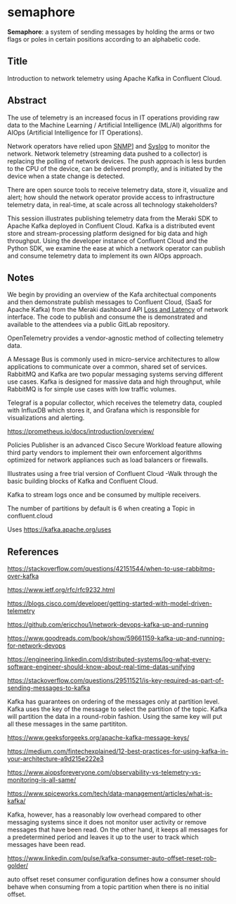 # semaphore

**Semaphore**: a system of sending messages by holding the arms or two flags or poles in certain positions according to an alphabetic code.

## Title
Introduction to network telemetry using Apache Kafka in Confluent Cloud.

## Abstract

The use of telemetry is an increased focus in IT operations providing raw data to the Machine Learning / Artificial Intelligence (ML/AI) algorithms for AIOps (Artificial Intelligence for IT Operations).

Network operators have relied upon [SNMP](https://www.ietf.org/rfc/rfc9232.html#RFC3416)] and [Syslog](https://www.ietf.org/rfc/rfc9232.html#RFC5424) to monitor the network. Network telemetry (streaming data pushed to a collector) is replacing the polling of network devices. The push approach is less burden to the CPU of the device, can be delivered promptly, and is initiated by the device when a state change is detected.

There are open source tools to receive telemetry data, store it, visualize and alert; how should the network operator provide access to infrastructure telemetry data, in real-time, at scale across all technology stakeholders?

This session illustrates publishing telemetry data from the Meraki SDK to Apache Kafka deployed in Confluent Cloud. Kafka is a distributed event store and stream-processing platform designed for big data and high throughput. Using the developer instance of Confluent Cloud and the Python SDK, we examine the ease at which a network operator can publish and consume telemetry data to implement its own AIOps approach.

## Notes

We begin by providing an overview of the Kafa architectual components and then demonstrate publish messages to Confluent Cloud, (SaaS for Apache Kafka) from the Meraki dashboard API [Loss and Latency](https://developer.cisco.com/meraki/api-v1/#!get-device-loss-and-latency-history) of network interface. The code to publish and consume the is demonstrated and available to the attendees via a public GitLab repository.


 OpenTelemetry provides a vendor-agnostic method of collecting telemetry data. 

A Message Bus is commonly used in micro-service architectures to allow applications to communicate over a common, shared set of services. RabbitMQ and Kafka are two popular messaging systems serving different use cases. Kafka is designed for massive data and high throughput, while RabbitMQ is for simple use cases with low traffic volumes.

Telegraf is a popular collector, which receives the telemetry data, coupled with InfluxDB which stores it, and Grafana which is responsible for visualizations and alerting.

https://prometheus.io/docs/introduction/overview/

 Policies Publisher is an advanced Cisco Secure Workload feature allowing third party vendors to implement their own enforcement algorithms optimized for network appliances such as load balancers or firewalls.

Illustrates using a free trial version of Confluent Cloud -Walk through the basic building blocks of Kafka and Confluent Cloud.



 Kafka to stream logs once and be consumed by multiple receivers.

The number of partitions by default is 6 when creating a Topic in confluent.cloud
 
Uses https://kafka.apache.org/uses

## References

https://stackoverflow.com/questions/42151544/when-to-use-rabbitmq-over-kafka

https://www.ietf.org/rfc/rfc9232.html

https://blogs.cisco.com/developer/getting-started-with-model-driven-telemetry

https://github.com/ericchou1/network-devops-kafka-up-and-running

https://www.goodreads.com/book/show/59661159-kafka-up-and-running-for-network-devops

https://engineering.linkedin.com/distributed-systems/log-what-every-software-engineer-should-know-about-real-time-datas-unifying

https://stackoverflow.com/questions/29511521/is-key-required-as-part-of-sending-messages-to-kafka

 Kafka has guarantees on ordering of the messages only at partition level. Kafka uses the key of the message to select the partition of the topic.  Kafka will partition the data in a round-robin fashion. Using the same key will put all these messages in the same partititon.

https://www.geeksforgeeks.org/apache-kafka-message-keys/

https://medium.com/fintechexplained/12-best-practices-for-using-kafka-in-your-architecture-a9d215e222e3

https://www.aiopsforeveryone.com/observability-vs-telemetry-vs-monitoring-is-all-same/

https://www.spiceworks.com/tech/data-management/articles/what-is-kafka/

Kafka, however, has a reasonably low overhead compared to other messaging systems since it does not monitor user activity or remove messages that have been read. On the other hand, it keeps all messages for a predetermined period and leaves it up to the user to track which messages have been read. 

https://www.linkedin.com/pulse/kafka-consumer-auto-offset-reset-rob-golder/

auto offset reset consumer configuration defines how a consumer should behave when consuming from a topic partition when there is no initial offset.